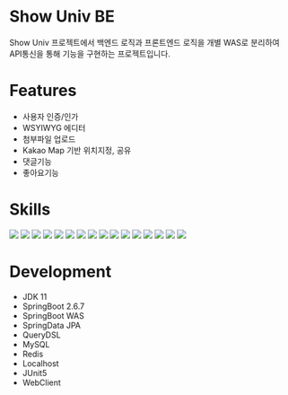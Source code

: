 # Show Univ BE
Show Univ 프로젝트에서 백엔드 로직과 프론트엔드 로직을 개별 WAS로 분리하여 API통신을 통해 기능을 구현하는 프로젝트입니다.

# Features
- 사용자 인증/인가
- WSYIWYG 에디터
- 첨부파일 업로드
- Kakao Map 기반 위치지정, 공유
- 댓글기능
- 좋아요기능

# Skills
<img src="https://img.shields.io/badge/Java-007396?style=for-the-badge&logo=java&logoColor=white"/> <img src="https://img.shields.io/badge/Spring%20Boot-6DB33F.svg?&style=for-the-badge&logo=SpringBoot&logoColor=white"/> <img src="https://img.shields.io/badge/gradle-02303A?style=for-the-badge&logo=gradle&logoColor=white"> <img src="https://img.shields.io/badge/Spring%20Security-6DB33F.svg?&style=for-the-badge&logo=SpringSecurity&logoColor=white"/> <img src="https://img.shields.io/badge/JPA-6DB33F.svg?&style=for-the-badge&logo=JPA&logoColor=white"/> <img src="https://img.shields.io/badge/QueryDSL-00599C.svg?&style=for-the-badge&logo=QueryDSL&logoColor=white"/>  <img src="https://img.shields.io/badge/MySQL-4479A1.svg?&style=for-the-badge&logo=MySQL&logoColor=white"/> <img src="https://img.shields.io/badge/Redis-DC382D.svg?&style=for-the-badge&logo=Redis&logoColor=white"/> <img src="https://img.shields.io/badge/JavaScript-F7DF1E.svg?&style=for-the-badge&logo=JavaScript&logoColor=white"/> <img src="https://img.shields.io/badge/HTML5-E34F26.svg?&style=for-the-badge&logo=HTML5&logoColor=white"/>
<img src="https://img.shields.io/badge/jQuery-0769AD.svg?&style=for-the-badge&logo=jQuery&logoColor=white"/> <img src="https://img.shields.io/badge/Thymleaf-005F0F?style=for-the-badge&logo=Thymeleaf&logoColor=white"/>
<img src="https://img.shields.io/badge/JUnit5-25A162.svg?&style=for-the-badge&logo=JUnit5&logoColor=white"/> <img src="https://img.shields.io/badge/Bootstrap-7952B3.svg?&style=for-the-badge&logo=Bootstrap&logoColor=white"/>
<img src="https://img.shields.io/badge/WebFlux-25A162.svg?&style=for-the-badge&logo=WebFlux&logoColor=white"/>
<img src="https://img.shields.io/badge/Mustache-F7DF1E.svg?&style=for-the-badge&logo=WebFlux&logoColor=white"/>


# Development
- JDK 11
- SpringBoot 2.6.7
- SpringBoot WAS
- SpringData JPA
- QueryDSL
- MySQL
- Redis
- Localhost
- JUnit5
- WebClient
